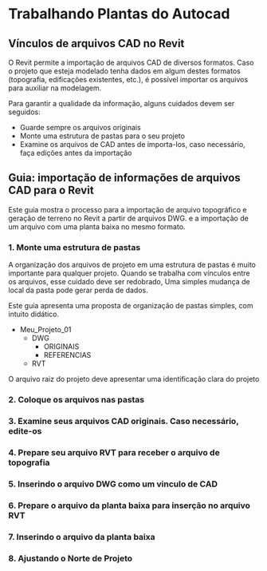 # Trabalhando Plantas do Autocad

## Vínculos de arquivos CAD no Revit

O Revit permite a importação de arquivos CAD de diversos formatos. Caso o projeto que esteja modelado tenha dados em algum destes formatos (topografia, edificações existentes, etc.), é possível importar os arquivos para auxiliar na modelagem.

Para garantir a qualidade da informação, alguns cuidados devem ser seguidos:

- Guarde sempre os arquivos originais
- Monte uma estrutura de pastas para o seu projeto
- Examine os arquivos de CAD antes de importa-los, caso necessário, faça edições antes da importação

## Guia: importação de informações de arquivos CAD para o Revit

Este guia mostra o processo para a importação de arquivo topográfico e geração de terreno no Revit a partir de arquivos DWG. e a importação de um arquivo com uma planta baixa no mesmo formato.

### 1. Monte uma estrutura de pastas

A organização dos arquivos de projeto em uma estrutura de pastas é muito importante para qualquer projeto. Quando se trabalha com vínculos entre os arquivos, esse cuidado deve ser redobrado, Uma simples mudança de local da pasta pode gerar perda de dados.

Este guia apresenta uma proposta de organização de pastas simples, com intuito didático.

- Meu_Projeto_01
  - DWG
    - ORIGINAIS
    - REFERENCIAS
  - RVT

O arquivo raiz do projeto deve apresentar uma identificação clara do projeto

### 2. Coloque os arquivos nas pastas

### 3. Examine seus arquivos CAD originais. Caso necessário, edite-os

### 4. Prepare seu arquivo RVT para receber o arquivo de topografia

### 5. Inserindo o arquivo DWG como um vinculo de CAD

### 6. Prepare o arquivo da planta baixa para inserção no arquivo RVT

### 7. Inserindo o arquivo da planta baixa

### 8. Ajustando o Norte de Projeto
